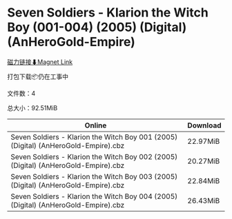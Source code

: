# Seven Soldiers - Klarion the Witch Boy (001-004) (2005) (Digital) (AnHeroGold-Empire)

[磁力链接⬇Magnet Link](magnet:?xt=urn:btih:ed71ecc144afc353a0d0ffb2b5a54abad645567d&dn=Seven%20Soldiers%20-%20Klarion%20the%20Witch%20Boy%20%28001-004%29%20%282005%29%20%28Digital%29%20%28AnHeroGold-Empire%29)

打包下载📦仍在工事中

文件数：4

总大小：92.51MiB

Online | Download
--- | ---
Seven Soldiers - Klarion the Witch Boy 001 (2005) (Digital) (AnHeroGold-Empire).cbz | 22.97MiB
Seven Soldiers - Klarion the Witch Boy 002 (2005) (Digital) (AnHeroGold-Empire).cbz | 20.27MiB
Seven Soldiers - Klarion the Witch Boy 003 (2005) (Digital) (AnHeroGold-Empire).cbz | 22.84MiB
Seven Soldiers - Klarion the Witch Boy 004 (2005) (Digital) (AnHeroGold-Empire).cbz | 26.43MiB